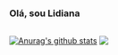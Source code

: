 ### Olá, sou Lidiana 


##

<a href="https://github.com/Lidianacosta/github-readme-stats"><img align="center" src="https://github-readme-stats.vercel.app/api?username=Lidianacosta&show_icons=true&include_all_commits=true&theme=dark&hide_border=true" alt="Anurag's github stats" /></a> 
<a href="https://github.com/Lidianacosta/github-readme-stats"><img align="center" src="https://github-readme-stats.vercel.app/api/top-langs/?username=Lidianacosta&layout=compact&theme=dark&hide_border=true" /></a> 

## 



